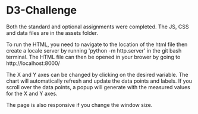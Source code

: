 # D3-Challenge

Both the standard and optional assignments were completed. The JS, CSS and data files are in the assets folder.

To run the HTML, you need to navigate to the location of the html file then create a locale server by running
'python -m http.server' in the git bash terminal. The HTML file can then be opened in your brower by going to
http://localhost:8000/

The X and Y axes can be changed by clicking on the desired variable. The chart will automatically refresh and
update the data points and labels. If you scroll over the data points, a popup will generate with the 
measured values for the X and Y axes. 

The page is also responsive if you change the window size. 
